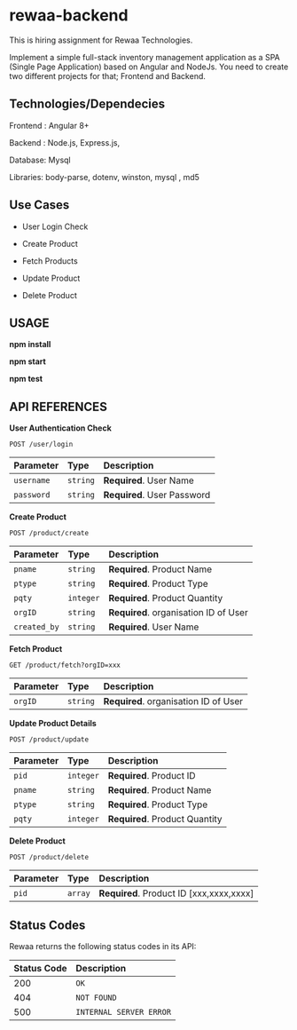 # rewaa-backend
This is hiring assignment for Rewaa Technologies.

Implement a simple full-stack inventory management application as a SPA (Single Page Application) based on Angular and NodeJs. You need to create two different projects for that; Frontend and Backend.

## Technologies/Dependecies
Frontend : Angular 8+

Backend : Node.js, Express.js,

Database: Mysql

Libraries: body-parse, dotenv, winston, mysql , md5

## Use Cases

* User Login Check

* Create Product

* Fetch Products

* Update Product

* Delete Product

## USAGE
**npm install**

**npm start**

**npm test**

## API REFERENCES

**User Authentication Check**
```http
POST /user/login
```
| Parameter | Type | Description |
| :--- | :--- | :--- |
| `username` | `string` | **Required**. User Name |
| `password` | `string` | **Required**. User Password |

**Create Product**
```http
POST /product/create
```
| Parameter | Type | Description |
| :--- | :--- | :--- |
| `pname` | `string` | **Required**. Product Name |
| `ptype` | `string` | **Required**. Product Type |
| `pqty` | `integer` | **Required**. Product Quantity |
| `orgID` | `string` | **Required**. organisation ID of User |
| `created_by` | `string` | **Required**. User Name |

**Fetch Product**
```http
GET /product/fetch?orgID=xxx
```
| Parameter | Type | Description |
| :--- | :--- | :--- |
| `orgID` | `string` | **Required**. organisation ID of User |

**Update Product Details**
```http
POST /product/update
```
| Parameter | Type | Description |
| :--- | :--- | :--- |
| `pid` | `integer` | **Required**. Product ID |
| `pname` | `string` | **Required**. Product Name |
| `ptype` | `string` | **Required**. Product Type |
| `pqty` | `integer` | **Required**. Product Quantity |

**Delete Product**
```http
POST /product/delete
```
| Parameter | Type | Description |
| :--- | :--- | :--- |
| `pid` | `array` | **Required**. Product ID  [xxx,xxxx,xxxx]|



## Status Codes

Rewaa returns the following status codes in its API:

| Status Code | Description |
| :--- | :--- |
| 200 | `OK` |
| 404 | `NOT FOUND` |
| 500 | `INTERNAL SERVER ERROR` |
